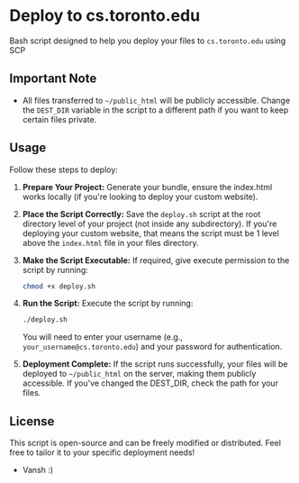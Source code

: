 # Deploy to cs.toronto.edu

Bash script designed to help you deploy your files to `cs.toronto.edu` using SCP

## Important Note

- All files transferred to `~/public_html` will be publicly accessible. Change the `DEST_DIR` variable in the script to a different path if you want to keep certain files private.


## Usage

Follow these steps to deploy:

1. **Prepare Your Project:**
   Generate your bundle, ensure the index.html works locally (if you're looking to deploy your custom website).

2. **Place the Script Correctly:**
   Save the `deploy.sh` script at the root directory level of your project (not inside any subdirectory). If you're deploying your custom website, that means the script must be 1 level above the `index.html` file in your files directory.

3. **Make the Script Executable:**
   If required, give execute permission to the script by running:

   ```bash
   chmod +x deploy.sh
   ```

4. **Run the Script:**
   Execute the script by running:

   ```bash
   ./deploy.sh
   ```

   You will need to enter your username (e.g., `your_username@cs.toronto.edu`) and your password for authentication.

5. **Deployment Complete:**
   If the script runs successfully, your files will be deployed to `~/public_html` on the server, making them publicly accessible. If you've changed the DEST_DIR, check the path for your files.

## License

This script is open-source and can be freely modified or distributed. Feel free to tailor it to your specific deployment needs!

- Vansh :)



